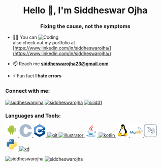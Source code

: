 
<h1 align="center">Hello 👋, I'm Siddheswar Ojha</h1>
<h3 align="center">Fixing the cause, not the symptoms</h3>


<img align="right" alt="Coding" width="400" src="https://spidyhackx.github.io/cv/images/programmer.gif">

- 👨‍💻 You can also check out my portfolio at [https://www.linkedin.com/in/siddheswarojha/](https://www.linkedin.com/in/siddheswarojha/)

- 📫 Reach me **siddheswarojha23@gmail.com**

- ⚡ Fun fact **I hate errors**

<h3 align="left">Connect with me:</h3>
<p align="left">
<a href="https://twitter.com/siddheswarojha" target="blank"><img align="center" src="https://cdn.jsdelivr.net/npm/simple-icons@3.0.1/icons/twitter.svg" alt="siddheswarojha" height="30" width="40" /></a>
<a href="https://linkedin.com/in/sidheswarojha" target="blank"><img align="center" src="https://cdn.jsdelivr.net/npm/simple-icons@3.0.1/icons/linkedin.svg" alt="siddheswarojha" height="30" width="40" /></a>
<a href="https://instagram.com/siiid31" target="blank"><img align="center" src="https://cdn.jsdelivr.net/npm/simple-icons@3.0.1/icons/instagram.svg" alt="siiid31" height="30" width="40" /></a>
</p>

<h3 align="left">Languages and Tools:</h3>
<p align="left"> <a href="https://developer.android.com" target="_blank"> <img src="https://raw.githubusercontent.com/devicons/devicon/master/icons/android/android-original-wordmark.svg" alt="android" width="40" height="40"/> </a> <a href="https://www.cprogramming.com/" target="_blank"> <img src="https://raw.githubusercontent.com/devicons/devicon/master/icons/c/c-original.svg" alt="c" width="40" height="40"/> </a> <a href="https://www.w3schools.com/cpp/" target="_blank"> <img src="https://raw.githubusercontent.com/devicons/devicon/master/icons/cplusplus/cplusplus-original.svg" alt="cplusplus" width="40" height="40"/> </a> <a href="https://git-scm.com/" target="_blank"> <img src="https://www.vectorlogo.zone/logos/git-scm/git-scm-icon.svg" alt="git" width="40" height="40"/> </a> <a href="https://www.adobe.com/in/products/illustrator.html" target="_blank"> <img src="https://www.vectorlogo.zone/logos/adobe_illustrator/adobe_illustrator-icon.svg" alt="illustrator" width="40" height="40"/> </a> <a href="https://www.java.com" target="_blank"> <img src="https://raw.githubusercontent.com/devicons/devicon/master/icons/java/java-original.svg" alt="java" width="40" height="40"/> </a> <a href="https://kotlinlang.org" target="_blank"> <img src="https://www.vectorlogo.zone/logos/kotlinlang/kotlinlang-icon.svg" alt="kotlin" width="40" height="40"/> </a> <a href="https://www.linux.org/" target="_blank"> <img src="https://raw.githubusercontent.com/devicons/devicon/master/icons/linux/linux-original.svg" alt="linux" width="40" height="40"/> </a> <a href="https://www.mysql.com/" target="_blank"> <img src="https://raw.githubusercontent.com/devicons/devicon/master/icons/mysql/mysql-original-wordmark.svg" alt="mysql" width="40" height="40"/> </a> <a href="https://www.photoshop.com/en" target="_blank"> <img src="https://raw.githubusercontent.com/devicons/devicon/master/icons/photoshop/photoshop-line.svg" alt="photoshop" width="40" height="40"/> </a> <a href="https://www.python.org" target="_blank"> <img src="https://raw.githubusercontent.com/devicons/devicon/master/icons/python/python-original.svg" alt="python" width="40" height="40"/> </a> <a href="https://www.adobe.com/products/xd.html" target="_blank"> <img src="https://cdn.worldvectorlogo.com/logos/adobe-xd.svg" alt="xd" width="40" height="40"/> </a> </p>

<p><img align="left" src="https://github-readme-stats.vercel.app/api/top-langs?username=siddheswarojha&show_icons=true&locale=en&layout=compact" alt="siddheswarojha" /></p>

<p>&nbsp;<img align="center" src="https://github-readme-stats.vercel.app/api?username=siddheswarojha&show_icons=true&locale=en" alt="siddheswarojha" /></p>

